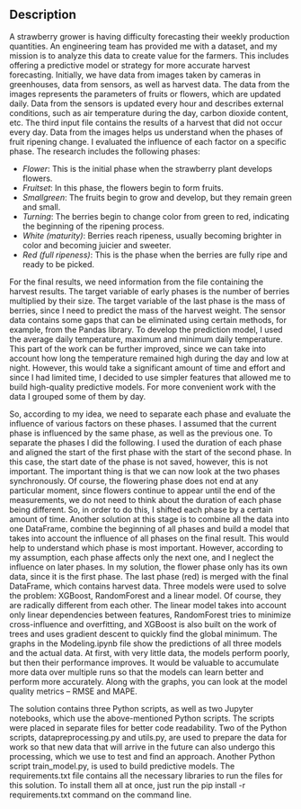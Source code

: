 ## Description

A strawberry grower is having difficulty forecasting their weekly production quantities. An engineering team has provided me with a dataset, and my mission is to analyze this data to create value for the farmers. This includes offering a predictive model or strategy for more accurate harvest forecasting.
Initially, we have data from images taken by cameras in greenhouses, data from sensors, as well as harvest data. The data from the images represents the parameters of fruits or flowers, which are updated daily. Data from the sensors is updated every hour and describes external conditions, such as air temperature during the day, carbon dioxide content, etc. The third input file contains the results of a harvest that did not occur every day.
Data from the images helps us understand when the phases of fruit ripening change. I evaluated the influence of each factor on a specific phase. The research includes the following phases:

 - *Flower*: This is the initial phase when the strawberry plant develops flowers.
 - *Fruitset*: In this phase, the flowers begin to form fruits.
 - *Smallgreen*: The fruits begin to grow and develop, but they remain green and small.
 - *Turning*: The berries begin to change color from green to red, indicating the beginning of the ripening process.
 - *White (maturity)*: Berries reach ripeness, usually becoming brighter in color and becoming juicier and sweeter.
 - *Red (full ripeness)*: This is the phase when the berries are fully ripe and ready to be picked.

For the final results, we need information from the file containing the harvest results. The target variable of early phases is the number of berries multiplied by their size. The target variable of the last phase is the mass of berries, since I need to predict the mass of the harvest weight.
The sensor data contains some gaps that can be eliminated using certain methods, for example, from the Pandas library. To develop the prediction model, I used the average daily temperature, maximum and minimum daily temperature. This part of the work can be further improved, since we can take into account how long the temperature remained high during the day and low at night. However, this would take a significant amount of time and effort and since I had limited time, I decided to use simpler features that allowed me to build high-quality predictive models.
For more convenient work with the data I grouped some of them by day.

So, according to my idea, we need to separate each phase and evaluate the influence of various factors on these phases. I assumed that the current phase is influenced by the same phase, as well as the previous one. To separate the phases I did the following. I used the duration of each phase and aligned the start of the first phase with the start of the second phase. In this case, the start date of the phase is not saved, however, this is not important. The important thing is that we can now look at the two phases synchronously. Of course, the flowering phase does not end at any particular moment, since flowers continue to appear until the end of the measurements, we do not need to think about the duration of each phase being different. So, in order to do this, I shifted each phase by a certain amount of time.
Another solution at this stage is to combine all the data into one DataFrame, combine the beginning of all phases and build a model that takes into account the influence of all phases on the final result. This would help to understand which phase is most important. However, according to my assumption, each phase affects only the next one, and I neglect the influence on later phases.
In my solution, the flower phase only has its own data, since it is the first phase. The last phase (red) is merged with the final DataFrame, which contains harvest data.
Three models were used to solve the problem: XGBoost, RandomForest and a linear model. Of course, they are radically different from each other. The linear model takes into account only linear dependencies between features, RandomForest tries to minimize cross-influence and overfitting, and XGBoost is also built on the work of trees and uses gradient descent to quickly find the global minimum.
The graphs in the Modeling.ipynb file show the predictions of all three models and the actual data. At first, with very little data, the models perform poorly, but then their performance improves.
It would be valuable to accumulate more data over multiple runs so that the models can learn better and perform more accurately.
Along with the graphs, you can look at the model quality metrics – RMSE and MAPE.

The solution contains three Python scripts, as well as two Jupyter notebooks, which use the above-mentioned Python scripts. The scripts were placed in separate files for better code readability.
Two of the Python scripts, datapreprocessing.py and utils.py, are used to prepare the data for work so that new data that will arrive in the future can also undergo this processing, which we use to test and find an approach. Another Python script train_model.py, is used to build predictive models. 
The requirements.txt file contains all the necessary libraries to run the files for this solution. To install them all at once, just run the pip install -r requirements.txt command on the command line.
